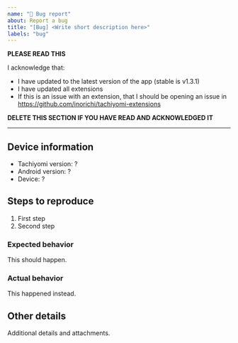 ```yaml
---
name: "🐞 Bug report"
about: Report a bug
title: "[Bug] <Write short description here>"
labels: "bug"
---
```


**PLEASE READ THIS**

I acknowledge that:

- I have updated to the latest version of the app (stable is v1.3.1)
- I have updated all extensions
- If this is an issue with an extension, that I should be opening an issue in https://github.com/inorichi/tachiyomi-extensions

**DELETE THIS SECTION IF YOU HAVE READ AND ACKNOWLEDGED IT**

---

## Device information
* Tachiyomi version: ?
* Android version: ?
* Device: ?

## Steps to reproduce
1. First step
2. Second step

### Expected behavior
This should happen.

### Actual behavior
This happened instead.

## Other details
Additional details and attachments.
